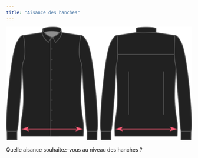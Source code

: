 ```yaml
---
title: "Aisance des hanches"
---
```


![Aisance des hanches](hipsease.svg)

Quelle aisance souhaitez-vous au niveau des hanches ?




